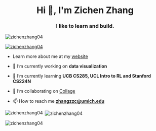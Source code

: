 <h1 align="center">Hi 👋, I'm Zichen Zhang</h1>
<h3 align="center">I like to learn and build.</h3>

<p align="left"> <img src="https://komarev.com/ghpvc/?username=zichenzhang04&label=Profile%20views&color=0e75b6&style=flat" alt="zichenzhang04" /> </p>

<p align="left"> <a href="https://github.com/ryo-ma/github-profile-trophy"><img src="https://github-profile-trophy.vercel.app/?username=zichenzhang04" alt="zichenzhang04" /></a> </p>

- Learn more about me at my [website](https://www.zichenz.me/)

- 🔭 I’m currently working on **data visualization**

- 🌱 I’m currently learning **UCB CS285, UCL Intro to RL and Stanford CS224N**

- 👯 I’m collaborating on [Collage](https://github.com/collage-us/collage)

- 📫 How to reach me **zhangzzc@umich.edu**

<p><img align="left" src="https://github-readme-stats.vercel.app/api/top-langs?username=zichenzhang04&show_icons=true&locale=en&layout=compact" alt="zichenzhang04" /></p>

<p>&nbsp;<img align="center" src="https://github-readme-stats.vercel.app/api?username=zichenzhang04&show_icons=true&locale=en" alt="zichenzhang04" /></p>

<p><img align="center" src="https://github-readme-streak-stats.herokuapp.com/?user=zichenzhang04&" alt="zichenzhang04" /></p>

